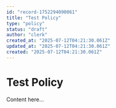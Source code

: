 ```yaml
---
id: "record-1752294090061"
title: "Test Policy"
type: "policy"
status: "draft"
author: "clerk"
created_at: "2025-07-12T04:21:30.061Z"
updated_at: "2025-07-12T04:21:30.061Z"
created: "2025-07-12T04:21:30.061Z"
---
```


# Test Policy

Content here...
